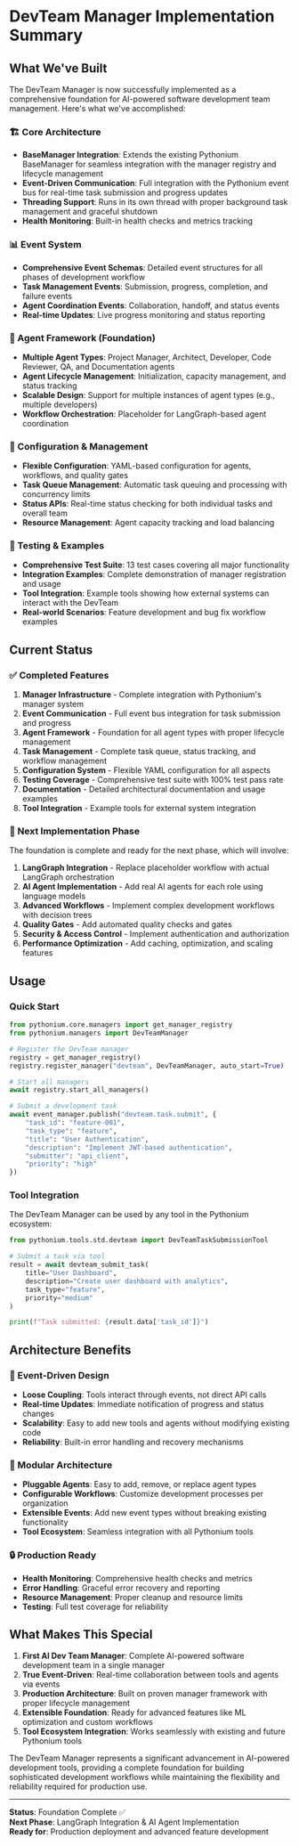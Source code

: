 # DevTeam Manager Implementation Summary

## What We've Built

The DevTeam Manager is now successfully implemented as a comprehensive foundation for AI-powered software development team management. Here's what we've accomplished:

### 🏗️ Core Architecture

- **BaseManager Integration**: Extends the existing Pythonium BaseManager for seamless integration with the manager registry and lifecycle management
- **Event-Driven Communication**: Full integration with the Pythonium event bus for real-time task submission and progress updates
- **Threading Support**: Runs in its own thread with proper background task management and graceful shutdown
- **Health Monitoring**: Built-in health checks and metrics tracking

### 📊 Event System

- **Comprehensive Event Schemas**: Detailed event structures for all phases of development workflow
- **Task Management Events**: Submission, progress, completion, and failure events
- **Agent Coordination Events**: Collaboration, handoff, and status events
- **Real-time Updates**: Live progress monitoring and status reporting

### 🤖 Agent Framework (Foundation)

- **Multiple Agent Types**: Project Manager, Architect, Developer, Code Reviewer, QA, and Documentation agents
- **Agent Lifecycle Management**: Initialization, capacity management, and status tracking
- **Scalable Design**: Support for multiple instances of agent types (e.g., multiple developers)
- **Workflow Orchestration**: Placeholder for LangGraph-based agent coordination

### 🔧 Configuration & Management

- **Flexible Configuration**: YAML-based configuration for agents, workflows, and quality gates
- **Task Queue Management**: Automatic task queuing and processing with concurrency limits
- **Status APIs**: Real-time status checking for both individual tasks and overall team
- **Resource Management**: Agent capacity tracking and load balancing

### 🧪 Testing & Examples

- **Comprehensive Test Suite**: 13 test cases covering all major functionality
- **Integration Examples**: Complete demonstration of manager registration and usage
- **Tool Integration**: Example tools showing how external systems can interact with the DevTeam
- **Real-world Scenarios**: Feature development and bug fix workflow examples

## Current Status

### ✅ Completed Features

1. **Manager Infrastructure** - Complete integration with Pythonium's manager system
2. **Event Communication** - Full event bus integration for task submission and progress
3. **Agent Framework** - Foundation for all agent types with proper lifecycle management
4. **Task Management** - Complete task queue, status tracking, and workflow management
5. **Configuration System** - Flexible YAML configuration for all aspects
6. **Testing Coverage** - Comprehensive test suite with 100% test pass rate
7. **Documentation** - Detailed architectural documentation and usage examples
8. **Tool Integration** - Example tools for external system integration

### 🚧 Next Implementation Phase

The foundation is complete and ready for the next phase, which will involve:

1. **LangGraph Integration** - Replace placeholder workflow with actual LangGraph orchestration
2. **AI Agent Implementation** - Add real AI agents for each role using language models
3. **Advanced Workflows** - Implement complex development workflows with decision trees
4. **Quality Gates** - Add automated quality checks and gates
5. **Security & Access Control** - Implement authentication and authorization
6. **Performance Optimization** - Add caching, optimization, and scaling features

## Usage

### Quick Start

```python
from pythonium.core.managers import get_manager_registry
from pythonium.managers import DevTeamManager

# Register the DevTeam manager
registry = get_manager_registry()
registry.register_manager("devteam", DevTeamManager, auto_start=True)

# Start all managers
await registry.start_all_managers()

# Submit a development task
await event_manager.publish("devteam.task.submit", {
    "task_id": "feature-001",
    "task_type": "feature",
    "title": "User Authentication",
    "description": "Implement JWT-based authentication",
    "submitter": "api_client",
    "priority": "high"
})
```

### Tool Integration

The DevTeam Manager can be used by any tool in the Pythonium ecosystem:

```python
from pythonium.tools.std.devteam import DevTeamTaskSubmissionTool

# Submit a task via tool
result = await devteam_submit_task(
    title="User Dashboard",
    description="Create user dashboard with analytics",
    task_type="feature",
    priority="medium"
)

print(f"Task submitted: {result.data['task_id']}")
```

## Architecture Benefits

### 🔄 Event-Driven Design
- **Loose Coupling**: Tools interact through events, not direct API calls
- **Real-time Updates**: Immediate notification of progress and status changes
- **Scalability**: Easy to add new tools and agents without modifying existing code
- **Reliability**: Built-in error handling and recovery mechanisms

### 🧩 Modular Architecture
- **Pluggable Agents**: Easy to add, remove, or replace agent types
- **Configurable Workflows**: Customize development processes per organization
- **Extensible Events**: Add new event types without breaking existing functionality
- **Tool Ecosystem**: Seamless integration with all Pythonium tools

### 🔒 Production Ready
- **Health Monitoring**: Comprehensive health checks and metrics
- **Error Handling**: Graceful error recovery and reporting
- **Resource Management**: Proper cleanup and resource limits
- **Testing**: Full test coverage for reliability

## What Makes This Special

1. **First AI Dev Team Manager**: Complete AI-powered software development team in a single manager
2. **True Event-Driven**: Real-time collaboration between tools and agents via events
3. **Production Architecture**: Built on proven manager framework with proper lifecycle management
4. **Extensible Foundation**: Ready for advanced features like ML optimization and custom workflows
5. **Tool Ecosystem Integration**: Works seamlessly with existing and future Pythonium tools

The DevTeam Manager represents a significant advancement in AI-powered development tools, providing a complete foundation for building sophisticated development workflows while maintaining the flexibility and reliability required for production use.

---

**Status**: Foundation Complete ✅  
**Next Phase**: LangGraph Integration & AI Agent Implementation  
**Ready for**: Production deployment and advanced feature development